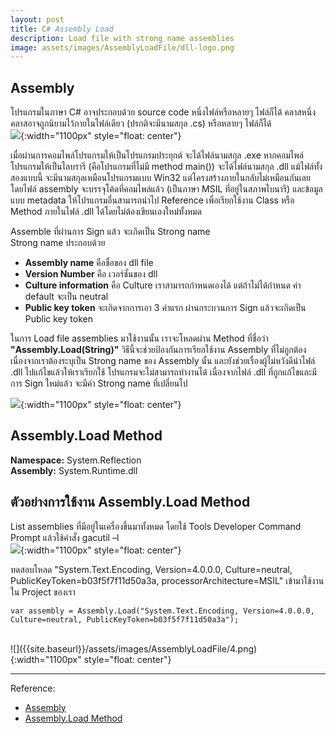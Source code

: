 ```yaml
---
layout: post
title: C# Assembly Load
description: Load file with strong name assemblies
image: assets/images/AssemblyLoadFile/dll-logo.png
---
```


## Assembly
โปรแกรมในภาษา C# อาจประกอบด้วย source code หนึ่งไฟล์หรือหลายๆ ไฟล์ก็ได้ คลาสหนึ่งคลาสอาจถูกนิยามไว้ภายในไฟล์เดียว (ปรกติจะมีนามสกุล .cs) หรือหลายๆ ไฟล์ก็ได้ 
<br/>
![]({{site.baseurl}}/assets/images/AssemblyLoadFile/1.png){:width="1100px" style="float: center"}

เมื่อผ่านการคอมไพล์โปรแกรมให้เป็นโปรแกรมประยุกต์ จะได้ไฟล์นามสกุล .exe หากคอมไพล์โปรแกรมให้เป็นไลบรารี (คือโปรแกรมที่ไม่มี method main()) จะได้ไฟล์นามสกุล .dll แม้ไฟล์ทั้งสองแบบนี้ จะมีนามสกุลเหมือนโปรแกรมแบบ Win32 แต่โครงสร้างภายในกลับไม่เหมือนกันเลย โดยไฟล์ assembly จะบรรจุโค้ดที่คอมไพล์แล้ว (เป็นภาษา MSIL ที่อยู่ในสภาพไบนารี) และข้อมูลแบบ metadata ให้โปรแกรมอื่นสามารถนำไป Reference เพื่อเรียกใช้งาน Class หรือ Method ภายในไฟล์ .dll ได้โดยไม่ต้องเขียนเองใหม่ทั้งหมด

Assemble ที่ผ่านการ Sign แล้ว จะเกิดเป็น Strong name<br/>Strong name ประกอบด้วย 
- **Assembly name** คือชื่อของ dll file
- **Version Number** คือ เวอร์ชั่นของ dll
- **Culture information** คือ Culture เราสามารถกำหนดเองได้ แต่ถ้าไม่ได้กำหนด ค่า default จะเป็น neutral
- **Public key token** จะเกิดจากการเอา 3 ค่าแรก ผ่านกระบวนการ Sign แล้วจะเกิดเป็น Public key token

ในการ Load file assemblies มาใช้งานนั้น เราจะโหลดผ่าน Method ที่ชื่อว่า **\"Assembly.Load(String)\"** วิธีนี้จะช่วยป้องกันการเรียกใช้งาน Assembly ที่ไม่ถูกต้อง เนื่องจากเราต้องระบุเป็น Strong name ของ Assembly นั้น และยังช่วยเรื่องผู้ไม่หวังดีนำไฟล์ .dll ไปแก้ไขแล้วให้เราเรียกใช้ โปรแกรมจะไม่สามารถทำงานได้ เนื่องจากไฟล์ .dll ที่ถูกแก้ไขและมีการ Sign ใหม่แล้ว จะมีค่า Strong name ที่เปลี่ยนไป

![]({{site.baseurl}}/assets/images/AssemblyLoadFile/2.png){:width="1100px" style="float: center"}

## Assembly.Load Method
**Namespace:** System.Reflection<br/>**Assembly:** System.Runtime.dll

## ตัวอย่างการใช้งาน Assembly.Load Method
List assemblies ที่มีอยู่ในเครื่องขึ้นมาทั้งหมด โดยใช้ Tools Developer Command Prompt แล้วใช้คำสั่ง gacutil –l<br/>
![]({{site.baseurl}}/assets/images/AssemblyLoadFile/3.png){:width="1100px" style="float: center"}

ทดสอบโหลด \"System.Text.Encoding, Version=4.0.0.0, Culture=neutral, PublicKeyToken=b03f5f7f11d50a3a, processorArchitecture=MSIL\" เข้ามาใช้งานใน Project ของเรา
~~~
var assembly = Assembly.Load("System.Text.Encoding, Version=4.0.0.0, Culture=neutral, PublicKeyToken=b03f5f7f11d50a3a");
~~~

<br/>
![]({{site.baseurl}}/assets/images/AssemblyLoadFile/4.png){:width="1100px" style="float: center"}

---
Reference:
- [Assembly](https://thaioop.wordpress.com/2006/12/19/%E0%B8%95%E0%B8%AD%E0%B8%99-20-assembly/)
- [Assembly.Load Method](https://docs.microsoft.com/en-us/dotnet/api/system.reflection.assembly.load?view=net-5.0)